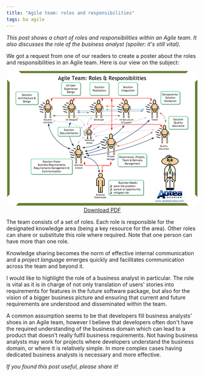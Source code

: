 ```yaml
---
title: "Agile team: roles and responsibilities"
tags: ba agile
---
```


_This post shows a chart of roles and responsibilities within an Agile team. It also discusses the role of the business analyst (spoiler: it's still vital)._

We got a request from one of our readers to create a poster about the roles and responsibilities in an Agile team. Here is our view on the subject:

<div style = "text-align: center">
    <a href = "/files/agile-roles-responsibilities-poster.pdf"><img src = "/img/agile-poster.png" /></a><br/>
    <a href = "/files/agile-roles-responsibilities-poster.pdf">Download PDF</a>
</div>

The team consists of a set of roles. Each role is responsible for the designated knowledge area (being a key resource for the area). Other roles can share or substitute this role where required. Note that one person can have more than one role.

Knowledge sharing becomes the norm of effective internal communication and a _project language_ emerges quickly and facilitates communication across the team and beyond it.

I would like to highlight the role of a business analyst in particular. The role is vital as it is in charge of not only translation of users' stories into requirements for features in the future software package, but also for the vision of a bigger business picture and ensuring that current and future requirements are understood and disseminated within the team.

A common assumption seems to be that developers fill business analysts' shoes in an Agile team, however I believe that developers often don't have the required understanding of the business domain which can lead to a product that doesn't really fulfil business requirements. Not having business analysts may work for projects where developers understand the business domain, or where it is relatively simple. In more complex cases having dedicated business analysts is necessary and more effective.

_If you found this post useful, please share it!_